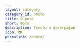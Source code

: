 ```yaml
---
layout: category
category_id: photo
title: О фото
short: Фото
description: Тексты о фотографии
icon: 📷
permalink: /photo/
---
```

